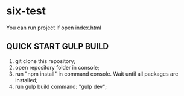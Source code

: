 # six-test
You can run project if open index.html

QUICK START GULP BUILD
-----------
1) git clone this repository;
2) open repository folder in console;
3) run "npm install" in command console. Wait until all packages are installed;
4) run gulp build command: "gulp dev";
